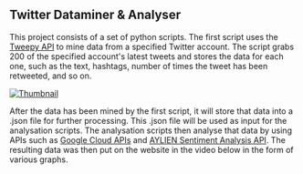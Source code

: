 ## Twitter Dataminer & Analyser

This project consists of a set of python scripts. The first script uses the [Tweepy API](https://www.tweepy.org/) to mine data from a specified Twitter account. The script grabs 200 of the specified account's latest tweets and stores the data for each one, such as the text, hashtags, number of times the tweet has been retweeted, and so on. 

[![Thumbnail](https://github.com/techiew/Twitter-Dataminer-and-Analyser/blob/master/thumbnail.png)](https://www.youtube.com/watch?v=G-7zbVIuYl0)

After the data has been mined by the first script, it will store that data into a .json file for further processing. This .json file will be used as input for the analysation scripts. The analysation scripts then analyse that data by using APIs such as [Google Cloud APIs](https://cloud.google.com/apis) and [AYLIEN Sentiment Analysis API](https://aylien.com/news-api/). The resulting data was then put on the website in the video below in the form of various graphs.
